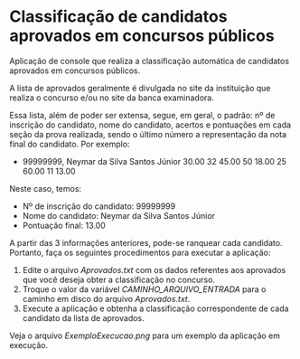 # Classificação de candidatos aprovados em concursos públicos

Aplicação de console que realiza a classificação automática de candidatos aprovados em concursos públicos.

A lista de aprovados geralmente é divulgada no site da instituição que realiza o concurso e/ou no site da banca examinadora.

Essa lista, além de poder ser extensa, segue, em geral, o padrão: nº de inscrição do candidato, nome do candidato, acertos e pontuações em cada seção da prova realizada, sendo o último número a representação da nota final do candidato. Por exemplo:

- 99999999, Neymar da Silva Santos Júnior 30.00 32 45.00 50 18.00 25 60.00 11 13.00

Neste caso, temos:

- Nº de inscrição do candidato: 99999999
- Nome do candidato: Neymar da Silva Santos Júnior
- Pontuação final: 13.00

A partir das 3 informações anteriores, pode-se ranquear cada candidato. Portanto, faça os seguintes procedimentos para executar a aplicação:

1. Edite o arquivo *Aprovados.txt* com os dados referentes aos aprovados que você deseja obter a classificação no concurso.
2. Troque o valor da variável *CAMINHO_ARQUIVO_ENTRADA* para o caminho em disco do arquivo *Aprovados.txt*.
3. Execute a aplicação e obtenha a classificação correspondente de cada candidato da lista de aprovados.

Veja o arquivo *ExemploExecucao.png* para um exemplo da aplicação em execução.

